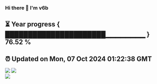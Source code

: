### Hi there 👋  I'm v6b  
⏳ Year progress { ██████████████████████▁▁▁▁▁▁▁▁ } 76.52 %
---
⏰ Updated on Mon, 07 Oct 2024 01:22:38 GMT
---
![](https://github-readme-stats.vercel.app/api?username=v6b&bg_color=30,e96443,904e95&title_color=fff&text_color=fff&layout=compact)
![](https://github-readme-stats.vercel.app/api/top-langs/?username=v6b&layout=compact&bg_color=30,e96443,904e95&title_color=fff&text_color=fff)  
![](https://gcore.jsdelivr.net/gh/v6b/v6b@main/assets/github-contribution-grid-snake.svg)


